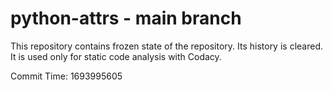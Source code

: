 # python-attrs - main branch

This repository contains frozen state of the repository.
Its history is cleared. It is used only for static code
analysis with Codacy.

Commit Time: 1693995605